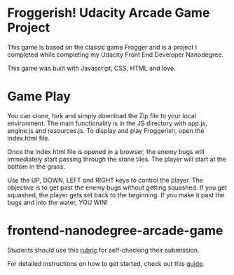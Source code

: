 <h1>Froggerish! Udacity Arcade Game Project</h1>

This game is based on the classic game Frogger and is a project I completed while completing my Udacity Front End Developer Nanodegree.

This game was built with Javascript, CSS, HTML and love.

<h1>Game Play</h1>

You can clone, fork and simply download the Zip file to your local environment. The main functionality is in the JS directory with app.js, engine.js and resources.js.  To display and play Froggerish, open the index.html file.

Once the index.html file is opened in a browser, the enemy bugs will immediately start passing through the stone tiles. The player will start at the bottom in the grass. 

Use the UP, DOWN, LEFT and RIGHT keys to control the player. The objective is to get past the enemy bugs without getting squashed. If you get squashed, the player gets set back to the beginning. If you make it past the bugs and into the water, YOU WIN!


frontend-nanodegree-arcade-game
===============================

Students should use this [rubric](https://www.udacity.com/course/viewer/#!/c-nd001/l-2696458597/m-2687128535) for self-checking their submission.

For detailed instructions on how to get started, check out this [guide](https://docs.google.com/document/d/1v01aScPjSWCCWQLIpFqvg3-vXLH2e8_SZQKC8jNO0Dc/pub?embedded=true).
